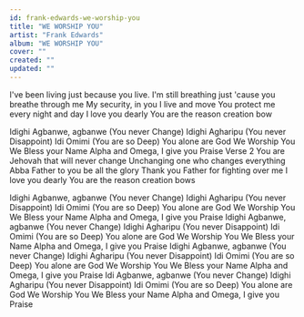 ```yaml
---
id: frank-edwards-we-worship-you
title: "WE WORSHIP YOU"
artist: "Frank Edwards"
album: "WE WORSHIP YOU"
cover: ""
created: ""
updated: ""
---
```


I've been living just because you live.
I'm still breathing just 'cause you breathe through me
My security, in you I live and move
You protect me every night and day
I love you dearly
You are the reason creation bow

Idighi Agbanwe, agbanwe
(You never Change)
Idighi Agharipu
(You never Disappoint)
Idi Omimi (You are so Deep)
You alone are God
We Worship You
We Bless your Name
Alpha and Omega, I give you Praise
Verse 2
You are Jehovah that will never change
Unchanging one who changes everything
Abba Father to you be all the glory
Thank you Father for fighting over me
I love you dearly
You are the reason creation bows

Idighi Agbanwe, agbanwe (You never Change)
Idighi Agharipu (You never Disappoint)
Idi Omimi (You are so Deep)
You alone are God
We Worship You
We Bless your Name
Alpha and Omega, I give you Praise
Idighi Agbanwe, agbanwe
(You never Change)
Idighi Agharipu
(You never Disappoint)
Idi Omimi (You are so Deep)
You alone are God
We Worship You
We Bless your Name
Alpha and Omega, I give you Praise
Idighi Agbanwe, agbanwe
(You never Change)
Idighi Agharipu
(You never Disappoint)
Idi Omimi (You are so Deep)
You alone are God
We Worship You
We Bless your Name
Alpha and Omega, I give you Praise
Idi Agbanwe, agbanwe
(You never Change)
Idighi Agharipu
(You never Disappoint)
Idi Omimi (You are so Deep)
You alone are God
We Worship You
We Bless your Name
Alpha and Omega, I give you Praise
